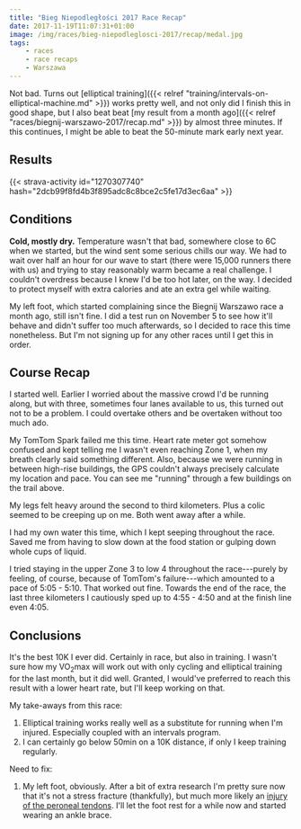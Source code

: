 ```yaml
---
title: "Bieg Niepodległości 2017 Race Recap"
date: 2017-11-19T11:07:31+01:00
image: /img/races/bieg-niepodleglosci-2017/recap/medal.jpg
tags:
    - races
    - race recaps
    - Warszawa
---
```


Not bad. Turns out [elliptical training]({{< relref "training/intervals-on-elliptical-machine.md" >}}) works pretty well, and not only did I finish this in good shape, but I also beat beat [my result from a month ago]({{< relref "races/biegnij-warszawo-2017/recap.md" >}}) by almost three minutes. If this continues, I might be able to beat the 50-minute mark early next year.

<!--more-->

## Results

{{< strava-activity id="1270307740" hash="2dcb99f8fd4b3f895adc8c8bce2c5fe17d3ec6aa" >}}

## Conditions

__Cold, mostly dry.__ Temperature wasn't that bad, somewhere close to 6C when we started, but the wind sent some serious chills our way. We had to wait over half an hour for our wave to start (there were 15,000 runners there with us) and trying to stay reasonably warm became a real challenge. I couldn't overdress because I knew I'd be too hot later, on the way. I decided to protect myself with extra calories and ate an extra gel while waiting.

My left foot, which started complaining since the Biegnij Warszawo race a month ago, still isn't fine. I did a test run on November 5 to see how it'll behave and didn't suffer too much afterwards, so I decided to race this time nonetheless. But I'm not signing up for any other races until I get this in order.

## Course Recap

I started well. Earlier I worried about the massive crowd I'd be running along, but with three, sometimes four lanes available to us, this turned out not to be a problem. I could overtake others and be overtaken without too much ado.

My TomTom Spark failed me this time. Heart rate meter got somehow confused and kept telling me I wasn't even reaching Zone 1, when my breath clearly said something different. Also, because we were running in between high-rise buildings, the GPS couldn't always precisely calculate my location and pace. You can see me "running" through a few buildings on the trail above.

My legs felt heavy around the second to third kilometers. Plus a colic seemed to be creeping up on me. Both went away after a while.

I had my own water this time, which I kept seeping throughout the race. Saved me from having to slow down at the food station or gulping down whole cups of liquid.

I tried staying in the upper Zone 3 to low 4 throughout the race---purely by feeling, of course, because of TomTom's failure---which amounted to a pace of 5:05 - 5:10. That worked out fine. Towards the end of the race, the last three kilometers I cautiously sped up to 4:55 - 4:50 and at the finish line even 4:05.

## Conclusions

It's the best 10K I ever did. Certainly in race, but also in training. I wasn't sure how my VO<sub>2</sub>max will work out with only cycling and elliptical training for the last month, but it did well. Granted, I would've preferred to reach this result with a lower heart rate, but I'll keep working on that.

My take-aways from this race:

1. Elliptical training works really well as a substitute for running when I'm injured. Especially coupled with an intervals program.
1. I can certainly go below 50min on a 10K distance, if only I keep training regularly.

Need to fix:

1. My left foot, obviously. After a bit of extra research I'm pretty sure now that it's not a stress fracture (thankfully), but much more likely an [injury of the peroneal tendons][peroneal-tendon-injury]. I'll let the foot rest for a while now and started wearing an ankle brace.

[peroneal-tendon-injury]: https://www.foothealthfacts.org/conditions/peroneal-tendon-injuries
